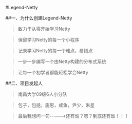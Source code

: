 #Legend-Netty

##一、为什么创建Legend-Netty
  >致力于从零开始学习Netty

  >保留学习Netty的每一个小程序

  >记录学习Netty的每一个难点，易错点

  >一步一步编写一个由Netty构建的分布式系统

  >让每一个初学者都能轻松学会Netty
    
    
##二、项目发起人
  >南昌大学09级6人小分队

  >包子，包拯，施恩，咸鱼，尹少，朱星

  >最后我想问一句----->还有谁？嗯？到底还有谁！！！

    